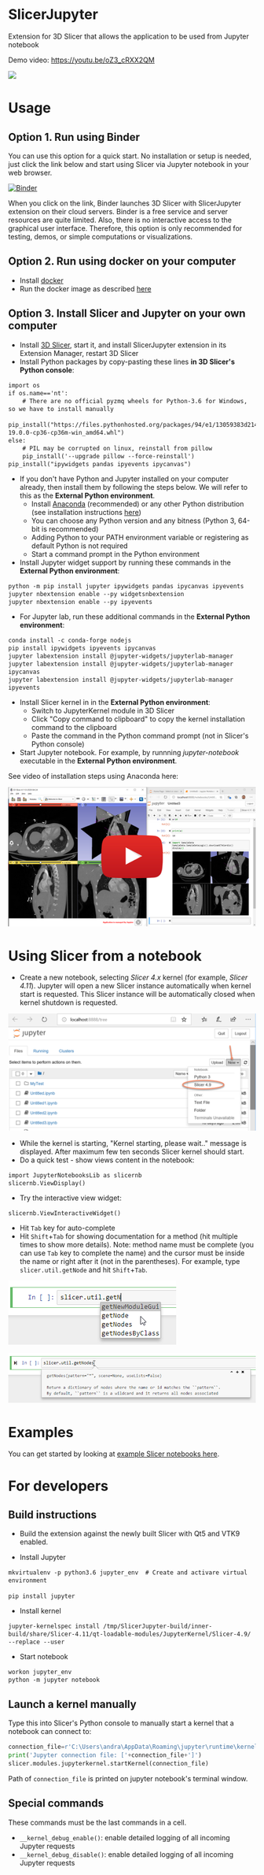 # SlicerJupyter
Extension for 3D Slicer that allows the application to be used from Jupyter notebook

Demo video: https://youtu.be/oZ3_cRXX2QM

[![](https://img.youtube.com/vi/oZ3_cRXX2QM/0.jpg)](https://www.youtube.com/watch?v=oZ3_cRXX2QM "Slicer Jupyter kernel demo")

# Usage

## Option 1. Run using Binder

You can use this option for a quick start. No installation or setup is needed, just click the link below and start using Slicer via Jupyter notebook in your web browser.

[![Binder](https://mybinder.org/badge.svg)](https://mybinder.org/v2/gh/Slicer/SlicerNotebooks/master)

When you click on the link, Binder launches 3D Slicer with SlicerJupyter extension on their cloud servers. Binder is a free service and server resources are quite limited. Also, there is no interactive access to the graphical user interface. Therefore, this option is only recommended for testing, demos, or simple computations or visualizations.

## Option 2. Run using docker on your computer

- Install [docker](https://www.docker.com/)
- Run the docker image as described [here](https://github.com/Slicer/SlicerDocker/blob/master/README.rst#usage-of-slicer-notebook-image)

## Option 3. Install Slicer and Jupyter on your own computer

* Install [3D Slicer](https://download.slicer.org/), start it, and install SlicerJupyter extension in its Extension Manager, restart 3D Slicer
* Install Python packages by copy-pasting these lines **in 3D Slicer's Python console**:
```
import os
if os.name=='nt':
    # There are no official pyzmq wheels for Python-3.6 for Windows, so we have to install manually
    pip_install("https://files.pythonhosted.org/packages/94/e1/13059383d21444caa16306b48c8bf7a62331ca361d553d2119696ea67119/pyzmq-19.0.0-cp36-cp36m-win_amd64.whl")
else:
    # PIL may be corrupted on linux, reinstall from pillow
    pip_install('--upgrade pillow --force-reinstall')
pip_install("ipywidgets pandas ipyevents ipycanvas")
```
* If you don't have Python and Jupyter installed on your computer already, then install them by following the steps below. We will refer to this as the **External Python environment**.
  * Install [Anaconda](https://www.anaconda.com/products/individual) (recommended) or any other Python distribution (see installation instructions [here](http://jupyter.org/install))
  * You can choose any Python version and any bitness (Python 3, 64-bit is recommended)
  * Adding Python to your PATH environment variable or registering as default Python is not required
  * Start a command prompt in the Python environment
* Install Jupyter widget support by running these commands in the **External Python environment**:
```
python -m pip install jupyter ipywidgets pandas ipycanvas ipyevents
jupyter nbextension enable --py widgetsnbextension
jupyter nbextension enable --py ipyevents
```
* For Jupyter lab, run these additional commands in the **External Python environment**:
```
conda install -c conda-forge nodejs
pip install ipywidgets ipyevents ipycanvas
jupyter labextension install @jupyter-widgets/jupyterlab-manager
jupyter labextension install @jupyter-widgets/jupyterlab-manager ipycanvas
jupyter labextension install @jupyter-widgets/jupyterlab-manager ipyevents
```
* Install Slicer kernel in in the **External Python environment**:
  * Switch to JupyterKernel module in 3D Slicer
  * Click "Copy command to clipboard" to copy the kernel installation command to the clipboard
  * Paste the command in the Python command prompt (not in Slicer's Python console)
* Start Jupyter notebook. For example, by runnning _jupyter-notebook_ executable in the **External Python environment**.

See video of installation steps using Anaconda here:

[![](doc/InstallVideoThumbnail.png)](https://youtu.be/jcRsRw6RC2g)

# Using Slicer from a notebook

* Create a new notebook, selecting _Slicer 4.x_ kernel (for example, _Slicer 4.11_). Jupyter will open a new Slicer instance automatically when kernel start is requested. This Slicer instance will be automatically closed when kernel shutdown is requested.

![Select Slicer kernel](doc/StartKernel.png)

* While the kernel is starting, "Kernel starting, please wait.." message is displayed. After maximum few ten seconds Slicer kernel should start.
* Do a quick test - show views content in the notebook:

```
import JupyterNotebooksLib as slicernb
slicernb.ViewDisplay()
```

* Try the interactive view widget:

```
slicernb.ViewInteractiveWidget()
```

* Hit `Tab` key for auto-complete
* Hit `Shift`+`Tab` for showing documentation for a method (hit multiple times to show more details). Note: method name must be complete (you can use `Tab` key to complete the name) and the cursor must be inside the name or right after it (not in the parentheses). For example, type `slicer.util.getNode` and hit `Shift`+`Tab`.

![Hit Tab key to auto-complete](doc/AutoComplete.png)

![Hit Shift-Tab key to inspect](doc/Inspect.png)

# Examples

You can get started by looking at [example Slicer notebooks here](https://github.com/Slicer/SlicerNotebooks).

# For developers

## Build instructions

* Build the extension against the newly built Slicer with Qt5 and VTK9 enabled.

* Install Jupyter

```
mkvirtualenv -p python3.6 jupyter_env  # Create and activare virtual environment

pip install jupyter
```

* Install kernel

```
jupyter-kernelspec install /tmp/SlicerJupyter-build/inner-build/share/Slicer-4.11/qt-loadable-modules/JupyterKernel/Slicer-4.9/ --replace --user
```

* Start notebook

```
workon jupyter_env
python -m jupyter notebook
```

## Launch a kernel manually

Type this into Slicer's Python console to manually start a kernel that a notebook can connect to:

```python
connection_file=r'C:\Users\andra\AppData\Roaming\jupyter\runtime\kernel-3100f53f-3433-40f9-8978-c72ed8f88515.json'
print('Jupyter connection file: ['+connection_file+']')
slicer.modules.jupyterkernel.startKernel(connection_file)
```

Path of `connection_file` is printed on jupyter notebook's terminal window.

## Special commands

These commands must be the last commands in a cell.

- `__kernel_debug_enable()`: enable detailed logging of all incoming Jupyter requests
- `__kernel_debug_disable()`: enable detailed logging of all incoming Jupyter requests
